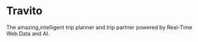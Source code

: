 # Travito
The amazing,intelligent trip planner and trip partner powered by Real-Time Web Data and AI.

